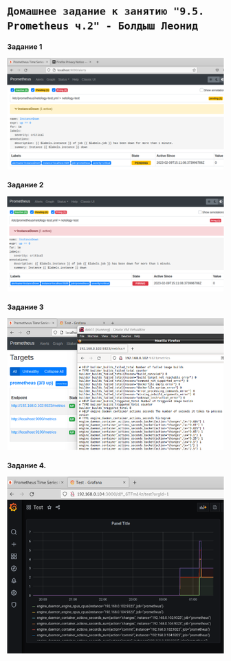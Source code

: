 # `Домашнее задание к занятию "9.5. Prometheus ч.2" - Болдыш Леонид`

### Задание 1
![image](https://github.com/themave-tech/Netology-sys/blob/main/sys-homework-9.05/img/Screenshot_20230209_091318.png)

### Задание 2
![image](https://github.com/themave-tech/Netology-sys/blob/main/sys-homework-9.05/img/Screenshot_20230209_091427.png)

### Задание 3
![image](https://github.com/themave-tech/Netology-sys/blob/main/sys-homework-9.05/img/Screenshot_20230211_125017.png)

### Задание 4.
![image](https://github.com/themave-tech/Netology-sys/blob/main/sys-homework-9.05/img/Screenshot_20230211_124029.png)
